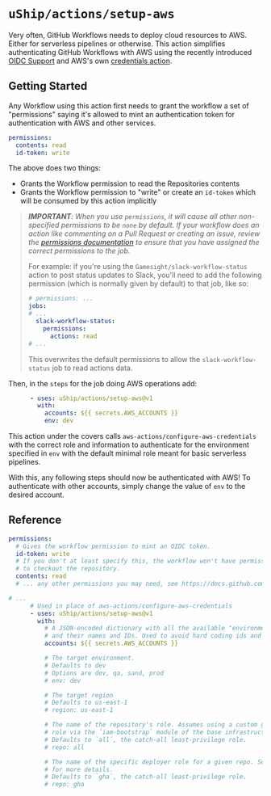 # `uShip/actions/setup-aws`

Very often, GitHub Workflows needs to deploy cloud resources to AWS. Either for serverless pipelines or otherwise. This action simplifies authenticating GitHub Workflows with AWS using the recently introduced [OIDC Support](https://docs.github.com/en/actions/deployment/security-hardening-your-deployments/about-security-hardening-with-openid-connect) and AWS's own [credentials action](https://github.com/aws-actions/configure-aws-credentials).

## Getting Started

Any Workflow using this action first needs to grant the workflow a set of "permissions" saying it's allowed to mint an authentication token for authentication with AWS and other services.

```yml
permissions:
  contents: read
  id-token: write
```

The above does two things:
* Grants the Workflow permission to read the Repositories contents
* Grants the Workflow permission to "write" or create an `id-token` which will be consumed by this action implicitly

> _**IMPORTANT**: When you use `permissions`, it will cause all other non-specified permissions to be `none` by default. If your workflow does an action like commenting on a Pull Request or creating an issue, review the [permissions documentation](https://docs.github.com/en/actions/using-jobs/assigning-permissions-to-jobs) to ensure that you have assigned the correct permissions to the job._
> 
> For example: if you're using the `Gamesight/slack-workflow-status` action to post status updates to Slack, you'll need to add the following permission (which is normally given by default) to that job, like so:
> 
> ```yaml
> # permissions: ...
> jobs:
> # ...
>   slack-workflow-status:
>     permissions:
>       actions: read
> # ...
> ```
>
> This overwrites the default permissions to allow the `slack-workflow-status` job to read actions data.
>

Then, in the `steps` for the job doing AWS operations add:

```yml     
      - uses: uShip/actions/setup-aws@v1
        with:
          accounts: ${{ secrets.AWS_ACCOUNTS }}
          env: dev
```

This action under the covers calls `aws-actions/configure-aws-credentials` with the correct role and information to authenticate for the environment specified in `env` with the default minimal role meant for basic serverless pipelines.

With this, any following steps should now be authenticated with AWS! To authenticate with other accounts, simply change the value of `env` to the desired account.

## Reference

```yml
permissions:
  # Gives the workflow permission to mint an OIDC token.
  id-token: write
  # If you don't at least specify this, the workflow won't have permission
  # to checkout the repository.
  contents: read 
  # ... any other permissions you may need, see https://docs.github.com/en/actions/using-workflows/workflow-syntax-for-github-actions#permissions ... #

# ...
      # Used in place of aws-actions/configure-aws-credentials
      - uses: uShip/actions/setup-aws@v1
        with:
          # A JSON-encoded dictionary with all the available "environments",
          # and their names and IDs. Used to avoid hard coding ids and names.
          accounts: ${{ secrets.AWS_ACCOUNTS }}

          # The target environment.
          # Defaults to dev
          # Options are dev, qa, sand, prod
          # env: dev

          # The target region
          # Defaults to us-east-1
          # region: us-east-1

          # The name of the repository's role. Assumes using a custom generated
          # role via the `iam-bootstrap` module of the base infrastructure repo.
          # Defaults to `all`, the catch-all least-privilege role.
          # repo: all

          # The name of the specific deployer role for a given repo. See `repo`
          # for more details.
          # Defaults to `gha`, the catch-all least-privilege role.
          # repo: gha
```
